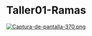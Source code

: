# Taller01-Ramas
[![Captura-de-pantalla-370.png](https://i.postimg.cc/dVL4TwyN/Captura-de-pantalla-370.png)](https://postimg.cc/3kQgsM92)
